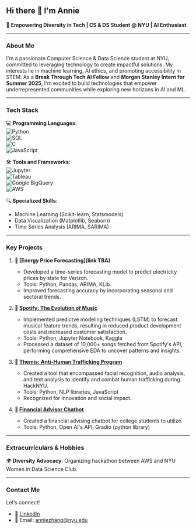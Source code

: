 ## Hi there 👋 I'm Annie
🌟 **Empowering Diversity in Tech | CS & DS Student @ NYU | AI Enthusiast**

---
### **About Me**
I'm a passionate Computer Science & Data Science student at NYU, committed to leveraging technology to create impactful solutions. My interests lie in machine learning, AI ethics, and promoting accessibility in STEM. As a **Break Through Tech AI Fellow** and **Morgan Stanley Intern for Summer 2025**, I'm excited to build technologies that empower underrepresented communities while exploring new horizons in AI and ML.

---

### **Tech Stack**
💻 **Programming Languages**:  
![Python](https://img.shields.io/badge/Python-3776AB?style=for-the-badge&logo=python&logoColor=white)  
![SQL](https://img.shields.io/badge/SQL-336791?style=for-the-badge&logo=postgresql&logoColor=white)  
![C](https://img.shields.io/badge/C-A8B9CC?style=for-the-badge&logo=c&logoColor=white)  
![JavaScript](https://img.shields.io/badge/JavaScript-F7DF1E?style=for-the-badge&logo=javascript&logoColor=black)

🛠️ **Tools and Frameworks**:  
![Jupyter](https://img.shields.io/badge/Jupyter-F37626?style=for-the-badge&logo=jupyter&logoColor=white)  
![Tableau](https://img.shields.io/badge/Tableau-E97627?style=for-the-badge&logo=tableau&logoColor=white)  
![Google BigQuery](https://img.shields.io/badge/Google_BigQuery-4285F4?style=for-the-badge&logo=google-cloud&logoColor=white)  
![AWS](https://img.shields.io/badge/AWS-232F3E?style=for-the-badge&logo=amazon-aws&logoColor=white)


🔍 **Specialized Skills**:  
- Machine Learning (Scikit-learn, Statsmodels)  
- Data Visualization (Matplotlib, Seaborn)  
- Time Series Analysis (ARIMA, SARIMA)

---
### **Key Projects**
1. **🔗 [Energy Price Forecasting](link TBA)**
   - Developed a time-series forecasting model to predict electricity prices by state for       Verizon.  
   - Tools: Python, Pandas, ARIMA, KLib.  
   - Improved forecasting accuracy by incorporating seasonal and sectoral trends.

2.  **🔗 [Spotify: The Evolution of Music]([https://github.com/your-repo](https://github.com/anniezhang27/Spotify-The-Evolution-of-Music))**
     - Implemented predictve modeling techniques (LSTM) to forecast musical feature trends,       resulting in reduced product development costs and increased customer satisfaction. 
     - Tools: Python, Jupyter Notebook, Kaggle
     - Processed a dataset of 10,000+ songs fetched from Spotify's API, performing                comprehensive EDA to uncover patterns and insights.

3. **🔗 [Themis: Anti-Human Trafficking Program]([https://github.com/your-repo](https://github.com/clarkyang37th/HackNYU-Themis))**  
   - Created a tool that encompassed facial recognition, audio analysis, and text analysis      to identify and combat human trafficking during HackNYU.  
   - Tools: Python, NLP libraries, JavaScript
   - Recognized for innovation and social impact.

4. **🔗 [Financial Advisor Chatbot]([[https://github.com/your-repo](https://github.com/anniezhang27/Financial-Advisor-Chatbot)](https://github.com/clarkyang37th/HackNYU-Themis))**  
   - Created a financial advising chatbot for college students to utilize.
   - Tools: Python, Open AI's API, Gradio (python library)

---

### **Extracurriculars & Hobbies**
🌍 **Diversity Advocacy**: Organizing hackathon between AWS and NYU Women in Data Science Club.

---

### **Contact Me**
Let’s connect!  
- 💼 [LinkedIn]([https://www.linkedin.com/in/your-profile](https://www.linkedin.com/in/annie-zhang-433059210/))  
- 📧 Email: anniezhang@nyu.edu
